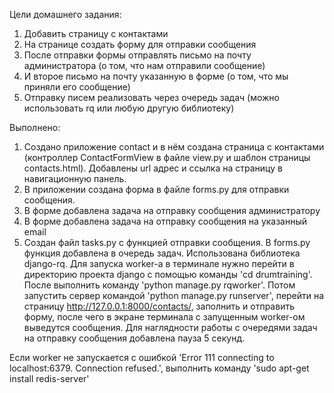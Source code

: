 Цели домашнего задания:
1. Добавить страницу с контактами
2. На странице создать форму для отправки сообщения
3. После отправки формы отправлять письмо на почту администратора (о том, что нам отправили сообщение)
4. И второе письмо на почту указанную в форме (о том, что мы приняли его сообщение)
5. Отправку писем реализовать через очередь задач (можно использовать rq или любую другую библиотеку)

Выполнено:
1. Создано приложение contact и в нём создана страница с контактами (контроллер ContactFormView в файле view.py и шаблон страницы contacts.html). Добавлены url адрес и ссылка на страницу в навигационную панель.
2. В приложении создана форма в файле forms.py для отправки сообщения.
3. В форме добавлена задача на отправку сообщения администратору
4. В форме добавлена задача на отправку сообщения на указанный email
5. Создан файл tasks.py с функцией отправки сообщения. В forms.py функция добавлена в очередь задач.
Использована библиотека django-rq. Для запуска worker-а в терминале нужно перейти в директорию проекта django с помощью команды 'cd drumtraining'. После выполнить команду 'python manage.py rqworker'.
Потом запустить сервер командой 'python manage.py runserver', перейти на страницу http://127.0.0.1:8000/contacts/, заполнить и отправить форму, после чего в экране терминала с запущенным worker-ом выведутся сообщения. Для наглядности работы с очередями задач на отправку сообщения добавлена пауза 5 секунд.

Если worker не запускается с ошибкой 'Error 111 connecting to localhost:6379. Connection refused.', выполнить команду 'sudo apt-get install redis-server'